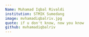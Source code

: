 ```yaml
---
Name: Muhamad Iqbal Rivaldi
institution: STMIK Sumedang
image: mvhamadiqbalriv.jpg 
quote: if u don't know, now you know
github: mvhamadiqbalriv
---
```

